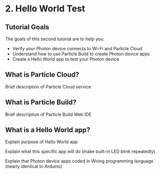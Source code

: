 # 2. Hello World Test

## Tutorial Goals

The goals of this second tutorial are to help you:

* Verify your Photon device connects to Wi-Fi and Particle Cloud
* Understand how to use Particle Build to create Photon device apps
* Create a Hello World app to test your Photon device

## What is Particle Cloud?

Brief description of Particle Cloud service

## What is Particle Build?

Brief description of Particle Build Web IDE

## What is a Hello World app?

Explain purpose of Hello World app

Explain what this specific app will do \(make built-in LED blink repeatedly\)

Explain that Photon device apps coded in Wiring programming language \(nearly identical to Arduino\)



